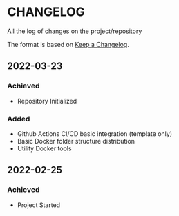# CHANGELOG #
All the log of changes on the project/repository

The format is based on [Keep a Changelog](https://keepachangelog.com/en/1.0.0/).

## 2022-03-23

### Achieved

- Repository Initialized

### Added

- Github Actions CI/CD basic integration (template only)
- Basic Docker folder structure distribution
- Utility Docker tools

## 2022-02-25

### Achieved

- Project Started